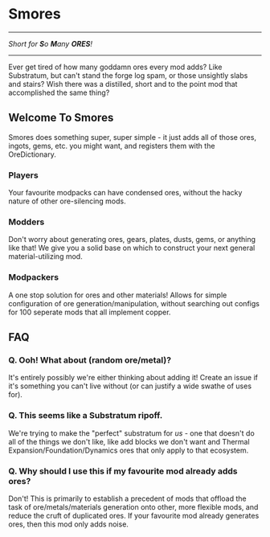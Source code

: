 Smores
================

----------------------
_Short for **S**o **M**any **ORES**!_

-------------------

Ever get tired of how many goddamn ores every mod adds? Like Substratum, but can't stand the forge log spam, or those unsightly slabs and stairs? Wish there was a distilled, short and to the point mod that accomplished the same thing?

## Welcome To Smores
Smores does something super, super simple - it just adds all of those ores, ingots, gems, etc. you might want, and registers them with the OreDictionary.

### Players
Your favourite modpacks can have condensed ores, without the hacky nature of other ore-silencing mods.

### Modders
Don't worry about generating ores, gears, plates, dusts, gems, or anything like that! We give you a solid base on which to construct your next general material-utilizing mod.

### Modpackers
A one stop solution for ores and other materials! Allows for simple configuration of ore generation/manipulation, without searching out configs for 100 seperate mods that all implement copper.

## FAQ
### Q. Ooh! What about (random ore/metal)?
It's entirely possibly we're either thinking about adding it! Create an issue if it's something you can't live without (or can justify a wide swathe of uses for).

### Q. This seems like a Substratum ripoff.
We're trying to make the "perfect" substratum for *us* - one that doesn't do all of the things we don't like, like add blocks we don't want and Thermal Expansion/Foundation/Dynamics ores that only apply to that ecosystem. 

### Q. Why should I use this if my favourite mod already adds ores?
Don't! This is primarily to establish a precedent of mods that offload the task of ore/metals/materials generation onto other, more flexible mods, and reduce the cruft of duplicated ores. If your favourite mod already generates ores, then this mod only adds noise.